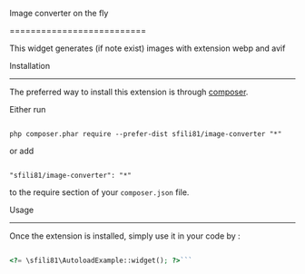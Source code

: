 Image converter on the fly

==========================

This widget generates (if note exist) images with extension webp and avif



Installation

------------



The preferred way to install this extension is through [composer](https://getcomposer.org/download/).



Either run



```

php composer.phar require --prefer-dist sfili81/image-converter "*"

```



or add



```

"sfili81/image-converter": "*"

```



to the require section of your `composer.json` file.





Usage

-----



Once the extension is installed, simply use it in your code by  :



```php

<?= \sfili81\AutoloadExample::widget(); ?>```
